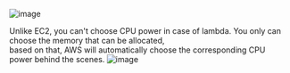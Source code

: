 ![image](https://github.com/user-attachments/assets/a1bdf97f-3d5b-47d4-b5fa-e148a771e749)

Unlike EC2, you can't choose CPU power in case of lambda. You only can choose the memory that can be allocated,</br>
based on that, AWS will automatically choose the corresponding CPU power behind the scenes.
![image](https://github.com/user-attachments/assets/6f56b774-8b60-42fd-b91d-f5e28462a9b0)



